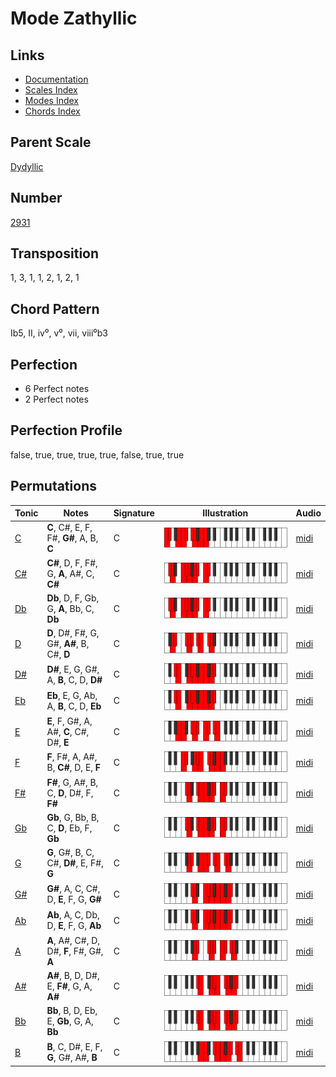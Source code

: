 # Mode Zathyllic

## Links

- [Documentation](README.md)
- [Scales Index](Scales.md)
- [Modes Index](Modes.md)
- [Chords Index](Chords.md)

## Parent Scale

[Dydyllic](ScaleDydyllic.md)

## Number

[2931](https://ianring.com/musictheory/scales/2931)

## Transposition

1, 3, 1, 1, 2, 1, 2, 1

## Chord Pattern

Ib5, II, iv⁰, v⁰, vii, viii⁰b3

## Perfection

- 6 Perfect notes
- 2 Perfect notes

## Perfection Profile

false, true, true, true, true, false, true, true

## Permutations

| Tonic | Notes | Signature | Illustration | Audio |
|-------|-------|-----------|--------------|-------|
| [C](ModeCNaturalZathyllic.md) | **C**, C#, E, F, F#, **G#**, A, B, **C** | C | ![CNaturalZathyllic](ModeCNaturalZathyllic.png) | [midi](https://github.com/edipermadi/music/blob/main/docs/ModeCNaturalZathyllic.mid?raw=true) |
| [C#](ModeCSharpZathyllic.md) | **C#**, D, F, F#, G, **A**, A#, C, **C#** | C | ![CSharpZathyllic](ModeCSharpZathyllic.png) | [midi](https://github.com/edipermadi/music/blob/main/docs/ModeCSharpZathyllic.mid?raw=true) |
| [Db](ModeDFlatZathyllic.md) | **Db**, D, F, Gb, G, **A**, Bb, C, **Db** | C | ![DFlatZathyllic](ModeDFlatZathyllic.png) | [midi](https://github.com/edipermadi/music/blob/main/docs/ModeDFlatZathyllic.mid?raw=true) |
| [D](ModeDNaturalZathyllic.md) | **D**, D#, F#, G, G#, **A#**, B, C#, **D** | C | ![DNaturalZathyllic](ModeDNaturalZathyllic.png) | [midi](https://github.com/edipermadi/music/blob/main/docs/ModeDNaturalZathyllic.mid?raw=true) |
| [D#](ModeDSharpZathyllic.md) | **D#**, E, G, G#, A, **B**, C, D, **D#** | C | ![DSharpZathyllic](ModeDSharpZathyllic.png) | [midi](https://github.com/edipermadi/music/blob/main/docs/ModeDSharpZathyllic.mid?raw=true) |
| [Eb](ModeEFlatZathyllic.md) | **Eb**, E, G, Ab, A, **B**, C, D, **Eb** | C | ![EFlatZathyllic](ModeEFlatZathyllic.png) | [midi](https://github.com/edipermadi/music/blob/main/docs/ModeEFlatZathyllic.mid?raw=true) |
| [E](ModeENaturalZathyllic.md) | **E**, F, G#, A, A#, **C**, C#, D#, **E** | C | ![ENaturalZathyllic](ModeENaturalZathyllic.png) | [midi](https://github.com/edipermadi/music/blob/main/docs/ModeENaturalZathyllic.mid?raw=true) |
| [F](ModeFNaturalZathyllic.md) | **F**, F#, A, A#, B, **C#**, D, E, **F** | C | ![FNaturalZathyllic](ModeFNaturalZathyllic.png) | [midi](https://github.com/edipermadi/music/blob/main/docs/ModeFNaturalZathyllic.mid?raw=true) |
| [F#](ModeFSharpZathyllic.md) | **F#**, G, A#, B, C, **D**, D#, F, **F#** | C | ![FSharpZathyllic](ModeFSharpZathyllic.png) | [midi](https://github.com/edipermadi/music/blob/main/docs/ModeFSharpZathyllic.mid?raw=true) |
| [Gb](ModeGFlatZathyllic.md) | **Gb**, G, Bb, B, C, **D**, Eb, F, **Gb** | C | ![GFlatZathyllic](ModeGFlatZathyllic.png) | [midi](https://github.com/edipermadi/music/blob/main/docs/ModeGFlatZathyllic.mid?raw=true) |
| [G](ModeGNaturalZathyllic.md) | **G**, G#, B, C, C#, **D#**, E, F#, **G** | C | ![GNaturalZathyllic](ModeGNaturalZathyllic.png) | [midi](https://github.com/edipermadi/music/blob/main/docs/ModeGNaturalZathyllic.mid?raw=true) |
| [G#](ModeGSharpZathyllic.md) | **G#**, A, C, C#, D, **E**, F, G, **G#** | C | ![GSharpZathyllic](ModeGSharpZathyllic.png) | [midi](https://github.com/edipermadi/music/blob/main/docs/ModeGSharpZathyllic.mid?raw=true) |
| [Ab](ModeAFlatZathyllic.md) | **Ab**, A, C, Db, D, **E**, F, G, **Ab** | C | ![AFlatZathyllic](ModeAFlatZathyllic.png) | [midi](https://github.com/edipermadi/music/blob/main/docs/ModeAFlatZathyllic.mid?raw=true) |
| [A](ModeANaturalZathyllic.md) | **A**, A#, C#, D, D#, **F**, F#, G#, **A** | C | ![ANaturalZathyllic](ModeANaturalZathyllic.png) | [midi](https://github.com/edipermadi/music/blob/main/docs/ModeANaturalZathyllic.mid?raw=true) |
| [A#](ModeASharpZathyllic.md) | **A#**, B, D, D#, E, **F#**, G, A, **A#** | C | ![ASharpZathyllic](ModeASharpZathyllic.png) | [midi](https://github.com/edipermadi/music/blob/main/docs/ModeASharpZathyllic.mid?raw=true) |
| [Bb](ModeBFlatZathyllic.md) | **Bb**, B, D, Eb, E, **Gb**, G, A, **Bb** | C | ![BFlatZathyllic](ModeBFlatZathyllic.png) | [midi](https://github.com/edipermadi/music/blob/main/docs/ModeBFlatZathyllic.mid?raw=true) |
| [B](ModeBNaturalZathyllic.md) | **B**, C, D#, E, F, **G**, G#, A#, **B** | C | ![BNaturalZathyllic](ModeBNaturalZathyllic.png) | [midi](https://github.com/edipermadi/music/blob/main/docs/ModeBNaturalZathyllic.mid?raw=true) |
